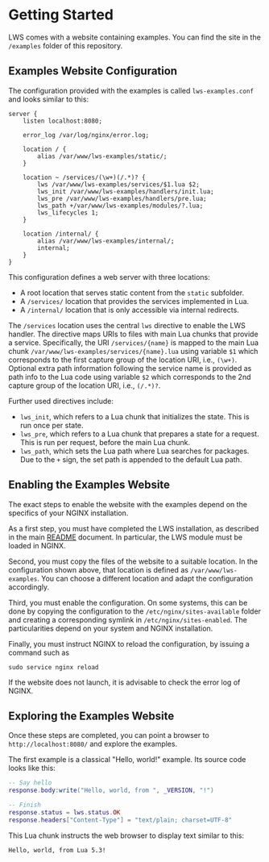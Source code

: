 # Getting Started

LWS comes with a website containing examples. You can find the site in the `/examples` folder of
this repository.


## Examples Website Configuration

The configuration provided with the examples is called `lws-examples.conf` and looks similar to
this:

```nginx
server {
	listen localhost:8080;
	
	error_log /var/log/nginx/error.log;

	location / {
		alias /var/www/lws-examples/static/;
	}

	location ~ /services/(\w+)(/.*)? {
		lws /var/www/lws-examples/services/$1.lua $2;
		lws_init /var/www/lws-examples/handlers/init.lua;
		lws_pre /var/www/lws-examples/handlers/pre.lua;
		lws_path +/var/www/lws-examples/modules/?.lua;
		lws_lifecycles 1;
	}

	location /internal/ {
		alias /var/www/lws-examples/internal/;
		internal;
	}
}
```

This configuration defines a web server with three locations:
- A root location that serves static content from the `static` subfolder.
- A `/services/` location that provides the services implemented in Lua.
- A `/internal/` location that is only accessible via internal redirects.

The `/services` location uses the central `lws` directive to enable the LWS handler. The directive
maps URIs to files with main Lua chunks that provide a service. Specifically, the URI
`/services/{name}` is mapped to the main Lua chunk `/var/www/lws-examples/services/{name}.lua`
using variable `$1` which corresponds to the first capture group of the location URI, i.e.,
`(\w+)`. Optional extra path information following the service name is provided as path info to
the Lua code using variable `$2` which corresponds to the 2nd capture group of the location URI,
i.e., `(/.*)?`.

Further used directives include:

- `lws_init`, which refers to a Lua chunk that initializes the state. This is run once per state.
- `lws_pre`, which refers to a Lua chunk that prepares a state for a request. This is run per
request, before the main Lua chunk.
- `lws_path`, which sets the Lua path where Lua searches for packages. Due to the `+` sign, the
set path is appended to the default Lua path.


## Enabling the Examples Website

The exact steps to enable the website with the examples depend on the specifics of your NGINX
installation.

As a first step, you must have completed the LWS installation, as described in the main
[README](../README.md) document. In particular, the LWS module must be loaded in NGINX.

Second, you must copy the files of the website to a suitable location. In the configuration shown
above, that location is defined as `/var/www/lws-examples`. You can choose a different
location and adapt the configuration accordingly.

Third, you must enable the configuration. On some systems, this can be done by copying the
configuration to the `/etc/nginx/sites-available` folder and creating a corresponding symlink in
`/etc/nginx/sites-enabled`. The particularities depend on your system and NGINX installation.

Finally, you must instruct NGINX to reload the configuration, by issuing a command such as

```
sudo service nginx reload
```

If the website does not launch, it is advisable to check the error log of NGINX.


## Exploring the Examples Website

Once these steps are completed, you can point a browser to `http://localhost:8080/` and explore
the examples.

The first example is a classical "Hello, world!" example. Its source code looks like this:

```lua
-- Say hello
response.body:write("Hello, world, from ", _VERSION, "!")

-- Finish
response.status = lws.status.OK
response.headers["Content-Type"] = "text/plain; charset=UTF-8"
```

This Lua chunk instructs the web browser to display text similar to this:

```
Hello, world, from Lua 5.3!
```
